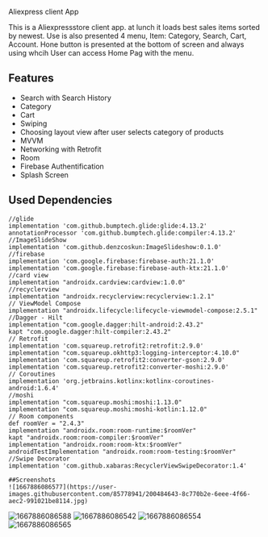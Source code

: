 Aliexpress client App

This is a Aliexpressstore client app. at lunch it loads best sales items sorted by newest.
Use is also presented 4 menu, Item: Category, Search, Cart, Account.
Hone button is presented at the bottom of screen and always using whcih User can access Home Pag with the menu.


## Features

- Search with Search History
- Category
- Cart
- Swiping
- Choosing layout view after user selects category of products
- MVVM
- Networking with Retrofit
- Room
- Firebase Authentification
- Splash Screen

## Used Dependencies
    //glide
    implementation 'com.github.bumptech.glide:glide:4.13.2'
    annotationProcessor 'com.github.bumptech.glide:compiler:4.13.2'
    //ImageSlideShow
    implementation 'com.github.denzcoskun:ImageSlideshow:0.1.0'
    //firebase
    implementation 'com.google.firebase:firebase-auth:21.1.0'
    implementation 'com.google.firebase:firebase-auth-ktx:21.1.0'
    //card view
    implementation "androidx.cardview:cardview:1.0.0"
    //recyclerview
    implementation "androidx.recyclerview:recyclerview:1.2.1"
    // ViewModel Compose
    implementation "androidx.lifecycle:lifecycle-viewmodel-compose:2.5.1"
    //Dagger - Hilt
    implementation "com.google.dagger:hilt-android:2.43.2"
    kapt "com.google.dagger:hilt-compiler:2.43.2"
    // Retrofit
    implementation 'com.squareup.retrofit2:retrofit:2.9.0'
    implementation "com.squareup.okhttp3:logging-interceptor:4.10.0"
    implementation 'com.squareup.retrofit2:converter-gson:2.9.0'
    implementation 'com.squareup.retrofit2:converter-moshi:2.9.0'
    // Coroutines
    implementation 'org.jetbrains.kotlinx:kotlinx-coroutines-android:1.6.4'
    //moshi
    implementation "com.squareup.moshi:moshi:1.13.0"
    implementation "com.squareup.moshi:moshi-kotlin:1.12.0"
    // Room components
    def roomVer = "2.4.3"
    implementation "androidx.room:room-runtime:$roomVer"
    kapt "androidx.room:room-compiler:$roomVer"
    implementation "androidx.room:room-ktx:$roomVer"
    androidTestImplementation "androidx.room:room-testing:$roomVer"
    //Swipe Decorator
    implementation 'com.github.xabaras:RecyclerViewSwipeDecorator:1.4'
    
    ##Screenshots
    ![1667886086577](https://user-images.githubusercontent.com/85778941/200484643-8c770b2e-6eee-4f66-aec2-991021be8114.jpg)
![1667886086588](https://user-images.githubusercontent.com/85778941/200484650-29f5945d-1622-4977-b463-9e503ac8aa8c.jpg)
![1667886086542](https://user-images.githubusercontent.com/85778941/200484655-de13bfe5-ec64-43a3-befb-773d88586dba.jpg)
![1667886086554](https://user-images.githubusercontent.com/85778941/200484656-28d923e9-0fba-4c38-b605-5a8a0058ce65.jpg)
![1667886086565](https://user-images.githubusercontent.com/85778941/200484663-70807874-f72c-45eb-b905-4ef1fdd647a9.jpg)

